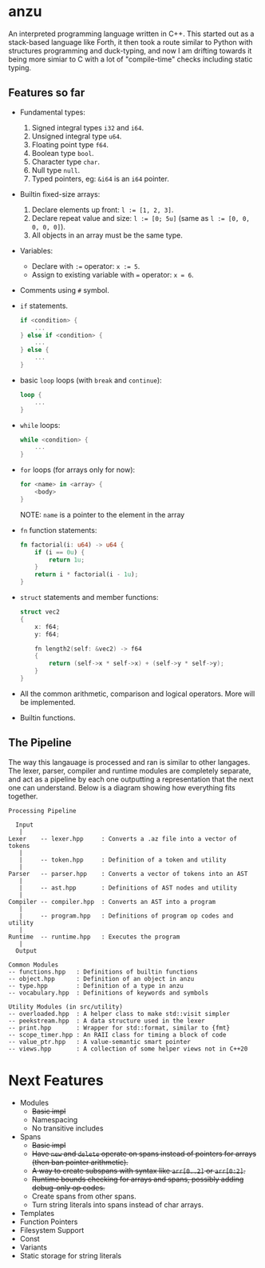 # anzu
An interpreted programming language written in C++. This started out as a stack-based language like Forth, it then took a route similar to Python with structures programming and duck-typing, and now I am drifting towards it being more simiar to C with a lot of "compile-time" checks including static typing.

## Features so far
* Fundamental types:
    1. Signed integral types `i32` and `i64`.
    1. Unsigned integral type `u64`.
    1. Floating point type `f64`.
    1. Boolean type `bool`.
    1. Character type `char`.
    1. Null type `null`.
    1. Typed pointers, eg: `&i64` is an `i64` pointer.

* Builtin fixed-size arrays:
    1. Declare elements up front: `l := [1, 2, 3]`.
    1. Declare repeat value and size: `l := [0; 5u]` (same as `l := [0, 0, 0, 0, 0]`).
    1. All objects in an array must be the same type.

* Variables:
    * Declare with `:=` operator: `x := 5`.
    * Assign to existing variable with `=` operator: `x = 6`.

* Comments using `#` symbol.

* `if` statements.

    ```rs
    if <condition> {
        ...
    } else if <condition> {
        ...
    } else {
        ...
    }
    ```

* basic `loop` loops (with `break` and `continue`):
    ```rs
    loop {
        ...
    }
    ```

* `while` loops:

    ```rs
    while <condition> {
        ...
    }
    ```

* `for` loops (for arrays only for now):

    ```rs
    for <name> in <array> {
        <body>
    }
    ```
    NOTE: `name` is a pointer to the element in the array

* `fn` function statements:

    ```rs
    fn factorial(i: u64) -> u64 {
        if (i == 0u) {
            return 1u; 
        }
        return i * factorial(i - 1u);
    }
    ```
* `struct` statements and member functions:
    ```cpp
    struct vec2
    {
        x: f64;
        y: f64;

        fn length2(self: &vec2) -> f64
        {
            return (self->x * self->x) + (self->y * self->y);
        }
    }
    ```
* All the common arithmetic, comparison and logical operators. More will be implemented.
* Builtin functions.

## The Pipeline
The way this langauage is processed and ran is similar to other langages. The lexer, parser, compiler and runtime modules are completely separate, and act as a pipeline by each one outputting a representation that the next one can understand. Below is a diagram showing how everything fits together.


```
Processing Pipeline

  Input
   |
Lexer    -- lexer.hpp     : Converts a .az file into a vector of tokens
   |
   |     -- token.hpp     : Definition of a token and utility
   |
Parser   -- parser.hpp    : Converts a vector of tokens into an AST
   |
   |     -- ast.hpp       : Definitions of AST nodes and utility
   |
Compiler -- compiler.hpp  : Converts an AST into a program
   |
   |     -- program.hpp   : Definitions of program op codes and utility
   |
Runtime  -- runtime.hpp   : Executes the program
   |
  Output

Common Modules
-- functions.hpp   : Definitions of builtin functions
-- object.hpp      : Definition of an object in anzu
-- type.hpp        : Definition of a type in anzu
-- vocabulary.hpp  : Definitions of keywords and symbols

Utility Modules (in src/utility)
-- overloaded.hpp  : A helper class to make std::visit simpler
-- peekstream.hpp  : A data structure used in the lexer
-- print.hpp       : Wrapper for std::format, similar to {fmt}
-- scope_timer.hpp : An RAII class for timing a block of code
-- value_ptr.hpp   : A value-semantic smart pointer
-- views.hpp       : A collection of some helper views not in C++20
```

# Next Features
* Modules
    - ~~Basic impl~~
    - Namespacing
    - No transitive includes
* Spans
    - ~~Basic impl~~
    - ~~Have `new` and `delete` operate on spans instead of pointers for arrays (then ban pointer arithmetic).~~
    - ~~A way to create subspans with syntax like `arr[0..2]` or `arr[0:2]`.~~
    - ~~Runtime bounds checking for arrays and spans, possibly adding debug-only op codes.~~
    - Create spans from other spans.
    - Turn string literals into spans instead of char arrays.
* Templates
* Function Pointers
* Filesystem Support
* Const
* Variants
* Static storage for string literals
